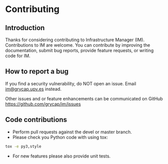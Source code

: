 # Contributing

## Introduction

Thanks for considering contributing to Infrastructure Manager (IM).
Contributions to IM are welcome.
You can contribute by improving the documentation, submit bug reports,
provide feature requests, or writing code for IM.

## How to report a bug

If you find a security vulnerability, do NOT open an issue.
Email im@grycap.upv.es instead.

Other issues and or feature enhancements can be communicated on GitHub
<https://github.com/grycap/im/issues>

## Code contributions

* Perform pull requests against the devel or master branch.
* Please check you Python code with using tox:

```sh
tox -e py3,style
```

* For new features please also provide unit tests.
